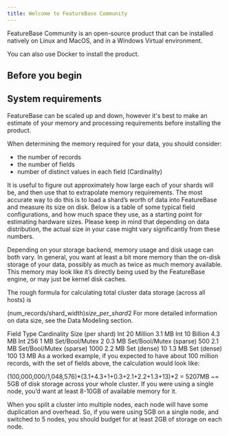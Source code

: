 ```yaml
---
title: Welcome to FeatureBase Community
---
```


FeatureBase Community is an open-source product that can be installed natively on Linux and MacOS, and in a Windows Virtual environment.

You can also use Docker to install the product.

## Before you begin












## System requirements

FeatureBase can be scaled up and down, however it's best to make an estimate of your memory and processing requirements before installing the product.



When determining the memory required for your data, you should consider:
* the number of records
* the number of fields
* number of distinct values in each field (Cardinality)



It is useful to figure out approximately how large each of your shards will be, and then use that to extrapolate memory requirements. The most accurate way to do this is to load a shard’s worth of data into FeatureBase and measure its size on disk. Below is a table of some typical field configurations, and how much space they use, as a starting point for estimating hardware sizes. Please keep in mind that depending on data distribution, the actual size in your case might vary significantly from these numbers.

Depending on your storage backend, memory usage and disk usage can both vary. In general, you want at least a bit more memory than the on-disk storage of your data, possibly as much as twice as much memory available. This memory may look like it’s directly being used by the FeatureBase engine, or may just be kernel disk caches.

The rough formula for calculating total cluster data storage (across all hosts) is

(num_records/shard_width)*size_per_shard*2
For more detailed information on data size, see the Data Modeling section.

Field Type	Cardinality	Size (per shard)
Int	20 Million	3.1 MB
Int	10 Billion	4.3 MB
Int	256	1 MB
Set/Bool/Mutex	2	0.3 MB
Set/Bool/Mutex (sparse)	500	2.1 MB
Set/Bool/Mutex (sparse)	1000	2.2 MB
Set (dense)	10	1.3 MB
Set (dense)	100	13 MB
As a worked example, if you expected to have about 100 million records, with the set of fields above, the calculation would look like:

(100,000,000/1,048,576)*(3.1+4.3+1+0.3+2.1+2.2+1.3+13)*2 = 5207MB ~= 5GB of disk storage across your whole cluster. If you were using a single node, you’d want at least 8-10GB of available memory for it.

When you split a cluster into multiple nodes, each node will have some duplication and overhead. So, if you were using 5GB on a single node, and switched to 5 nodes, you should budget for at least 2GB of storage on each node.
